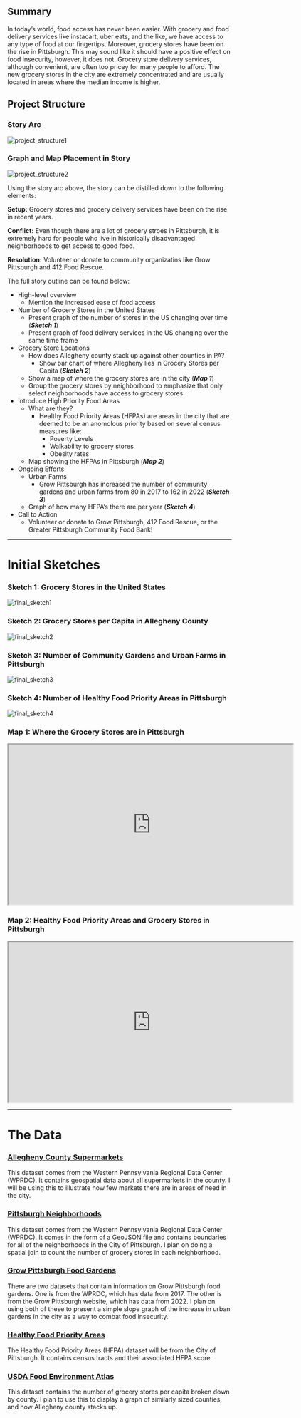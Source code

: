 ## Summary

In today’s world, food access has never been easier. With grocery and food delivery services like instacart, uber eats, and the like, we have access to any type of food at our fingertips. Moreover, grocery stores have been on the rise in Pittsburgh. This may sound like it should have a positive effect on food insecurity, however, it does not. Grocery store delivery services, although convenient, are often too pricey for many people to afford. The new grocery stores in the city are extremely concentrated and are usually located in areas where the median income is higher.

## Project Structure
### Story Arc
![project_structure1](https://user-images.githubusercontent.com/13319538/192105834-d7aaabf3-d5c5-41f3-806a-ed8cad0aa9e4.png)
### Graph and Map Placement in Story
![project_structure2](https://user-images.githubusercontent.com/13319538/192105840-b220eff9-a478-4187-8f9b-14aa4e2f1299.png)

Using the story arc above, the story can be distilled down to the following elements:

**Setup:** Grocery stores and grocery delivery services have been on the rise in recent years.

**Conflict:** Even though there are a lot of grocery stroes in Pittsburgh, it is extremely hard for people who live in historically disadvantaged neighborhoods to get access to good food.

**Resolution:** Volunteer or donate to community organizatins like Grow Pittsburgh and 412 Food Rescue.

The full story outline can be found below:

- High-level overview
    - Mention the increased ease of food access
- Number of Grocery Stores in the United States
    - Present graph of the number of stores in the US changing over time (***Sketch 1***)
    - Present graph of food delivery services in the US changing over the same time frame
- Grocery Store Locations
    - How does Allegheny county stack up against other counties in PA?
        - Show bar chart of where Allegheny lies in Grocery Stores per Capita (***Sketch 2***)
    - Show a map of where the grocery stores are in the city (***Map 1***)
    - Group the grocery stores by neighborhood to emphasize that only select neighborhoods have access to grocery stores
- Introduce High Priority Food Areas
    - What are they?
        - Healthy Food Priority Areas (HFPAs) are areas in the city that are deemed to be an anomolous priority based on several census measures like:
            - Poverty Levels
            - Walkability to grocery stores
            - Obesity rates 
    - Map showing the HFPAs in Pittsburgh (***Map 2***)
- Ongoing Efforts
    - Urban Farms
        - Grow Pittsburgh has increased the number of community gardens and urban farms from 80 in 2017 to 162 in 2022 (***Sketch 3***)
    - Graph of how many HFPA’s there are per year (***Sketch 4***)
- Call to Action
    - Volunteer or donate to Grow Pittsburgh, 412 Food Rescue, or the Greater Pittsburgh Community Food Bank!

---
# Initial Sketches
### Sketch 1: Grocery Stores in the United States
![final_sketch1](https://user-images.githubusercontent.com/13319538/192105816-5289feb2-51c0-4d95-8096-2409228e8ad0.png)


### Sketch 2: Grocery Stores per Capita in Allegheny County
![final_sketch2](https://user-images.githubusercontent.com/13319538/192105824-c81ccbaf-8d2a-4d34-abd3-9f536c321979.png)


### Sketch 3: Number of Community Gardens and Urban Farms in Pittsburgh
![final_sketch3](https://user-images.githubusercontent.com/13319538/192105829-89ccd1e3-2b86-4808-9606-05dc16c7fde7.png)


### Sketch 4: Number of Healthy Food Priority Areas in Pittsburgh
![final_sketch4](https://user-images.githubusercontent.com/13319538/192105831-9001899d-c619-441e-86e8-e3ec88a735a9.png)


### Map 1: Where the Grocery Stores are in Pittsburgh
<iframe width="640px" height="360px" src="https://gcp-us-east1.app.carto.com/map/cb9a3315-2067-472d-8657-3fa7aa32fab0"></iframe>

### Map 2: Healthy Food Priority Areas and Grocery Stores in Pittsburgh
<iframe width="640px" height="360px" src="https://gcp-us-east1.app.carto.com/map/6b4c392b-9615-4ba7-8e7b-9b17df9b96fe"></iframe>

---
# The Data
### [Allegheny County Supermarkets](https://data.wprdc.org/dataset/allegheny-county-supermarkets-convenience-stores)

This dataset comes from the Western Pennsylvania Regional Data Center (WPRDC). It contains geospatial data about all supermarkets in the county. I will be using this to illustrate how few markets there are in areas of need in the city.

### [Pittsburgh Neighborhoods](https://data.wprdc.org/dataset/neighborhoods2)

This dataset comes from the Western Pennsylvania Regional Data Center (WPRDC). It comes in the form of a GeoJSON file and contains boundaries for all of the neighborhoods in the City of Pittsburgh. I plan on doing a spatial join to count the number of grocery stores in each neighborhood.

### [Grow Pittsburgh Food Gardens](https://www.growpittsburgh.org/garden-and-farm-resources/growers-map/)

There are two datasets that contain information on Grow Pittsburgh food gardens. One is from the WPRDC, which has data from 2017. The other is from the Grow Pittsburgh website, which has data from 2022. I plan on using both of these to present a simple slope graph of the increase in urban gardens in the city as a way to combat food insecurity.

### [Healthy Food Priority Areas](https://www.ers.usda.gov/data-products/food-environment-atlas/data-access-and-documentation-downloads/)

The Healthy Food Priority Areas (HFPA) dataset will be from the City of Pittsburgh. It contains census tracts and their associated HFPA score.

### [USDA Food Environment Atlas](https://www.ers.usda.gov/data-products/food-environment-atlas/data-access-and-documentation-downloads/)

This dataset contains the number of grocery stores per capita broken down by county. I plan to use this to display a graph of similarly sized counties, and how Allegheny county stacks up.
